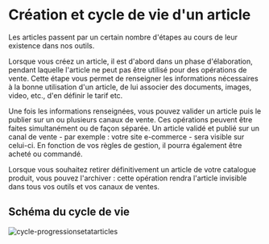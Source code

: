 # Création et cycle de vie d'un article

Les articles passent par un certain nombre d'étapes au cours de leur existence dans nos outils.

Lorsque vous créez un article, il est d'abord dans un phase d'élaboration, pendant laquelle l'article ne peut pas être utilisé pour des opérations de vente. Cette étape vous permet de renseigner les informations nécessaires à la bonne utilisation d'un article, de lui associer des documents, images, video, etc., d'en définir le tarif etc.

Une fois les informations renseignées, vous pouvez valider un article puis le publier sur un ou plusieurs canaux de vente. Ces opérations peuvent être faites simultanément ou de façon séparée. Un article validé et publié sur un canal de vente - par exemple : votre site e-commerce - sera visible sur celui-ci. En fonction de vos règles de gestion, il pourra également être acheté ou commandé.

Lorsque vous souhaitez retirer définitivement un article de votre catalogue produit, vous pouvez l'archiver : cette opération rendra l'article invisible dans tous vos outils et vos canaux de ventes.

## Schéma du cycle de vie

![cycle-progressionsetatarticles](https://aide.altazion.com/fr-frv2/ressources/articles/cycle-progressionsetatarticles.png)

